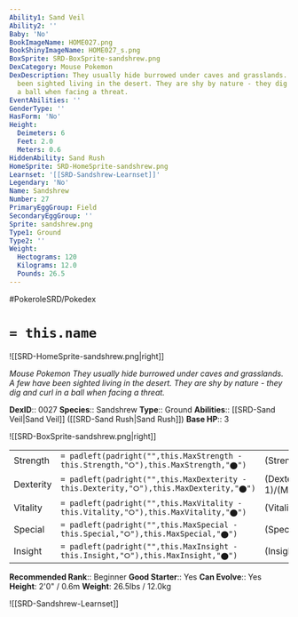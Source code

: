 ```yaml
---
Ability1: Sand Veil
Ability2: ''
Baby: 'No'
BookImageName: HOME027.png
BookShinyImageName: HOME027_s.png
BoxSprite: SRD-BoxSprite-sandshrew.png
DexCategory: Mouse Pokemon
DexDescription: They usually hide burrowed under caves and grasslands. A few have
  been sighted living in the desert. They are shy by nature - they dig and curl in
  a ball when facing a threat.
EventAbilities: ''
GenderType: ''
HasForm: 'No'
Height:
  Deimeters: 6
  Feet: 2.0
  Meters: 0.6
HiddenAbility: Sand Rush
HomeSprite: SRD-HomeSprite-sandshrew.png
Learnset: '[[SRD-Sandshrew-Learnset]]'
Legendary: 'No'
Name: Sandshrew
Number: 27
PrimaryEggGroup: Field
SecondaryEggGroup: ''
Sprite: sandshrew.png
Type1: Ground
Type2: ''
Weight:
  Hectograms: 120
  Kilograms: 12.0
  Pounds: 26.5
---
```


#PokeroleSRD/Pokedex

# `= this.name`

![[SRD-HomeSprite-sandshrew.png|right]]

*Mouse Pokemon*
*They usually hide burrowed under caves and grasslands. A few have been sighted living in the desert. They are shy by nature - they dig and curl in a ball when facing a threat.*

**DexID**:: 0027
**Species**:: Sandshrew
**Type**:: Ground
**Abilities**:: [[SRD-Sand Veil|Sand Veil]] ([[SRD-Sand Rush|Sand Rush]])
**Base HP**:: 3

![[SRD-BoxSprite-sandshrew.png|right]]

|           |                                                                                        |                                          |
| --------- | -------------------------------------------------------------------------------------- | ---------------------------------------- |
| Strength  | `= padleft(padright("",this.MaxStrength - this.Strength,"⭘"),this.MaxStrength,"⬤")`    | (Strength::2)/(MaxStrength::5)   |
| Dexterity | `= padleft(padright("",this.MaxDexterity - this.Dexterity,"⭘"),this.MaxDexterity,"⬤")` | (Dexterity:: 1)/(MaxDexterity::3) |
| Vitality  | `= padleft(padright("",this.MaxVitality - this.Vitality,"⭘"),this.MaxVitality,"⬤")`    | (Vitality::2)/(MaxVitality::5)   |
| Special   | `= padleft(padright("",this.MaxSpecial - this.Special,"⭘"),this.MaxSpecial,"⬤")`       | (Special::1)/(MaxSpecial::3)     |
| Insight   | `= padleft(padright("",this.MaxInsight - this.Insight,"⭘"),this.MaxInsight,"⬤")`       | (Insight::1)/(MaxInsight::3)     |

**Recommended Rank**:: Beginner
**Good Starter**:: Yes
**Can Evolve**:: Yes
**Height**: 2'0" / 0.6m
**Weight**: 26.5lbs / 12.0kg

![[SRD-Sandshrew-Learnset]]